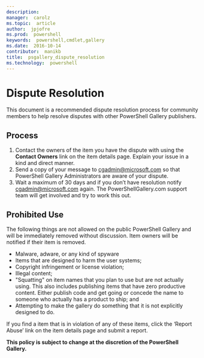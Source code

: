 ```yaml
---
description:  
manager:  carolz
ms.topic:  article
author:  jpjofre
ms.prod:  powershell
keywords:  powershell,cmdlet,gallery
ms.date:  2016-10-14
contributor:  manikb
title:  psgallery_dispute_resolution
ms.technology:  powershell
---
```


# Dispute Resolution

This document is a recommended dispute resolution process for community members to help resolve disputes with other PowerShell Gallery publishers.

## Process

1. Contact the owners of the item you have the dispute with using the **Contact Owners** link on the item details page.
Explain your issue in a kind and direct manner.
2. Send a copy of your message to [cgadmin@microsoft.com](mailto:cgadmin@microsoft.com) so that PowerShell Gallery Administrators are aware of your dispute.
3. Wait a maximum of 30 days and if you don’t have resolution notify [cgadmin@microsoft.com](mailto:cgadmin@microsoft.com) again.
The PowerShellGallery.com support team will get involved and try to work this out.


## Prohibited Use

The following things are not allowed on the public PowerShell Gallery and will be immediately removed without discussion.  Item owners will be notified if their item is removed.

- Malware, adware, or any kind of spyware
- Items that are designed to harm the user systems;
- Copyright infringement or license violation;
- Illegal content;
- "Squatting" on item names that you plan to use but are not actually using. This also includes publishing items that have zero productive content.
Either publish code and get going or concede the name to someone who actually has a product to ship; and
- Attempting to make the gallery do something that it is not explicitly designed to do.


If you find a item that is in violation of any of these items, click the ‘Report Abuse’ link on the item details page and submit a report.

**This policy is subject to change at the discretion of the PowerShell Gallery.**

